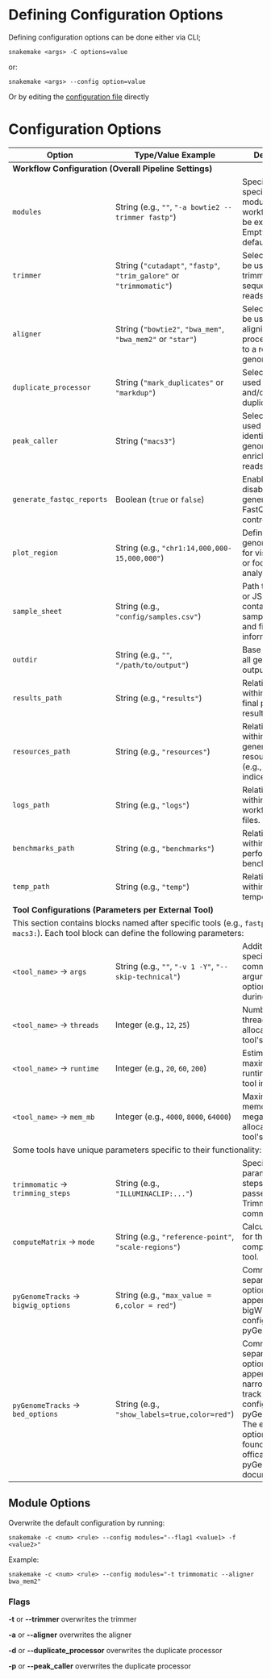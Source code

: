 # Defining Configuration Options

Defining configuration options can be done either via CLI;

`snakemake <args> -C options=value`

or:

`snakemake <args> --config option=value`

Or by editing the [configuration file](../config/config.yml) directly

# Configuration Options

<table>
  <thead>
    <tr>
      <th>Option</th>
      <th>Type/Value Example</th>
      <th>Description</th>
    </tr>
  </thead>
  <tbody>
    <tr>
      <td colspan="3"><strong>Workflow Configuration (Overall Pipeline Settings)</strong></td>
    </tr>
    <tr>
      <td><code>modules</code></td>
      <td>String (e.g., <code>""</code>, <code>"-a bowtie2 --trimmer fastp"</code>)</td>
      <td>Specifies which specific parts or modules of the workflow should be executed. Empty means run default/all.</td>
    </tr>
    <tr>
      <td><code>trimmer</code></td>
      <td>String (<code>"cutadapt"</code>, <code>"fastp"</code>, <code>"trim_galore"</code> or <code>"trimmomatic"</code>)</td>
      <td>Selects the tool to be used for trimming raw sequencing reads.</td>
    </tr>
    <tr>
      <td><code>aligner</code></td>
      <td>String (<code>"bowtie2"</code>, <code>"bwa_mem"</code>, <code>"bwa_mem2"</code> or <code>"star"</code>)</td>
      <td>Selects the tool to be used for aligning processed reads to a reference genome.</td>
    </tr>
    <tr>
      <td><code>duplicate_processor</code></td>
      <td>String (<code>"mark_duplicates"</code> or <code>"markdup"</code>)</td>
      <td>Selects the tool used to identify and/or mark duplicate reads.</td>
    </tr>
    <tr>
      <td><code>peak_caller</code></td>
      <td>String (<code>"macs3"</code>)</td>
      <td>Selects the tool used for identifying genomic regions enriched with reads (peaks).</td>
    </tr>
    <tr>
      <td><code>generate_fastqc_reports</code></td>
      <td>Boolean (<code>true</code> or <code>false</code>)</td>
      <td>Enables or disables the generation of FastQC quality control reports.</td>
    </tr>
    <tr>
      <td><code>plot_region</code></td>
      <td>String (e.g., <code>"chr1:14,000,000-15,000,000"</code>)</td>
      <td>Defines a specific genomic region for visualizations or focused analysis.</td>
    </tr>
    <tr>
      <td><code>sample_sheet</code></td>
      <td>String (e.g., <code>"config/samples.csv"</code>)</td>
      <td>Path to the CSV or JSON file containing sample metadata and file information.</td>
    </tr>
    <tr>
      <td><code>outdir</code></td>
      <td>String (e.g., <code>""</code>, <code>"/path/to/output"</code>)</td>
      <td>Base directory for all generated output files.</td>
    </tr>
    <tr>
      <td><code>results_path</code></td>
      <td>String (e.g., <code>"results"</code>)</td>
      <td>Relative path within <code>outdir</code> for final processed results.</td>
    </tr>
    <tr>
      <td><code>resources_path</code></td>
      <td>String (e.g., <code>"resources"</code>)</td>
      <td>Relative path within <code>outdir</code> for generated resource files (e.g., genome indices).</td>
    </tr>
    <tr>
      <td><code>logs_path</code></td>
      <td>String (e.g., <code>"logs"</code>)</td>
      <td>Relative path within <code>outdir</code> for workflow log files.</td>
    </tr>
    <tr>
      <td><code>benchmarks_path</code></td>
      <td>String (e.g., <code>"benchmarks"</code>)</td>
      <td>Relative path within <code>outdir</code> for performance benchmark data.</td>
    </tr>
    <tr>
      <td><code>temp_path</code></td>
      <td>String (e.g., <code>"temp"</code>)</td>
      <td>Relative path within <code>outdir</code> for temporary files.</td>
    </tr>
    <tr>
      <td colspan="3"><strong>Tool Configurations (Parameters per External Tool)</strong></td>
    </tr>
     <tr>
      <td colspan="3">This section contains blocks named after specific tools (e.g., <code>fastp:</code>, <code>bowtie2:</code>, <code>macs3:</code>). Each tool block can define the following parameters:</td>
    </tr>
    <tr>
      <td><code>&lt;tool_name&gt;</code> -> <code>args</code></td>
      <td>String (e.g., <code>""</code>, <code>"-v 1 -Y"</code>, <code>"--skip-technical"</code>)</td>
      <td>Additional, tool-specific command-line arguments or options to pass during execution.</td>
    </tr>
    <tr>
      <td><code>&lt;tool_name&gt;</code> -> <code>threads</code></td>
      <td>Integer (e.g., <code>12</code>, <code>25</code>)</td>
      <td>Number of CPU threads/cores to allocate for the tool's process.</td>
    </tr>
    <tr>
      <td><code>&lt;tool_name&gt;</code> -> <code>runtime</code></td>
      <td>Integer (e.g., <code>20</code>, <code>60</code>, <code>200</code>)</td>
      <td>Estimated or maximum allowed runtime for the tool in minutes.</td>
    </tr>
    <tr>
      <td><code>&lt;tool_name&gt;</code> -> <code>mem_mb</code></td>
      <td>Integer (e.g., <code>4000</code>, <code>8000</code>, <code>64000</code>)</td>
      <td>Maximum memory (RAM) in megabytes to allocate for the tool's process.</td>
    </tr>
     <tr>
      <td colspan="3">Some tools have unique parameters specific to their functionality:</td>
    </tr>
     <tr>
      <td><code>trimmomatic</code> -> <code>trimming_steps</code></td>
      <td>String (e.g., <code>"ILLUMINACLIP:..."</code>)</td>
      <td>Specific trimming parameters and steps string passed directly to Trimmomatic's command.</td>
    </tr>
     <tr>
      <td><code>computeMatrix</code> -> <code>mode</code></td>
      <td>String (e.g., <code>"reference-point"</code>, <code>"scale-regions"</code>)</td>
      <td>Calculation mode for the deepTools computeMatrix tool.</td>
    </tr>
    <tr>
      <td><code>pyGenomeTracks</code> -> <code>bigwig_options</code></td>
      <td>String (e.g., <code>"max_value = 6,color = red"</code>)</td>
      <td>Comma-separated options appended to bigWig track configurations in pyGenomeTracks.</td>
    </tr>
    <tr>
      <td><code>pyGenomeTracks</code> -> <code>bed_options</code></td>
      <td>String (e.g., <code>"show_labels=true,color=red"</code>)</td>
      <td>Comma-separated options appended to narrowPeak(BED) track configurations in pyGenomeTracks. The extensive options can be found at the offical pyGenomeTracks documentation.</td>
    </tr>
  </tbody>
</table>

## Module Options

Overwrite the default configuration by running:

`snakemake -c <num> <rule> --config modules="--flag1 <value1> -f <value2>"`

Example:

`snakemake -c <num> <rule> --config modules="-t trimmomatic --aligner bwa_mem2"`

### Flags

**-t** or **--trimmer** overwrites the trimmer

**-a** or **--aligner** overwrites the aligner

**-d** or **--duplicate_processor** overwrites the duplicate processor

**-p** or **--peak_caller** overwrites the duplicate processor
